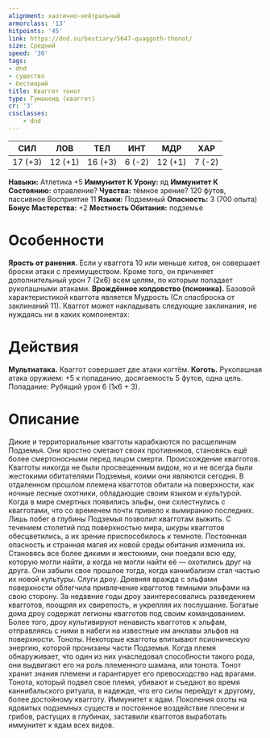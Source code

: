 ```yaml
---
alignment: хаотично-нейтральный
armorclass: '13'
hitpoints: '45'
link: https://dnd.su/bestiary/5647-quaggoth-thonot/
size: Средний
speed: '30'
tags:
- dnd
- существо
- бестиарий
title: Кваггот тонот
type: Гуманоид (кваггот)
cr: '3'
cssclasses:
    - dnd
---
```



| СИЛ | ЛОВ | ТЕЛ | ИНТ | МДР | ХАР |
|---|---|---|---|---|---|
| 17 (+3) | 12 (+1) | 16 (+3) | 6 (-2) | 12 (+1) | 7 (-2) |
**Навыки:** Атлетика +5
**Иммунитет К Урону:** яд
**Иммунитет К Состоянию:** отравление?
**Чувства:** тёмное зрение? 120 футов, пассивное Восприятие 11
**Языки:** Подземный
**Опасность:** 3 (700 опыта)
**Бонус Мастерства:** +2
**Местность Обитания:** подземье


# Особенности
**Ярость от ранения.** Если у кваггота 10 или меньше хитов, он совершает броски атаки с преимуществом. Кроме того, он причиняет дополнительный урон 7 (2к6) всем целям, по которым попадает рукопашными атаками.
**Врождённое колдовство (псионика).** Базовой характеристикой кваггота является Мудрость (Сл спасброска от заклинаний 11). Кваггот может накладывать следующие заклинания, не нуждаясь ни в каких компонентах:


# Действия
**Мультиатака.** Кваггот совершает две атаки когтём.
**Коготь.** Рукопашная атака оружием: +5 к попаданию, досягаемость 5 футов, одна цель. Попадание: Рубящий урон 6 (1к6 + 3).


# Описание
Дикие и территориальные квагготы карабкаются по расщелинам Подземья. Они яростно сметают своих противников, становясь ещё более смертоносными перед лицом смерти. Происхождение квагготов. Квагготы никогда не были просвещенным видом, но и не всегда были жестокими обитателями Подземья, коими они являются сегодня. В отдаленном прошлом племена квагготов обитали на поверхности, как ночные лесные охотники, обладающие своим языком и культурой. Когда в мире смертных появились эльфы, они схлестнулись с квагготами, что со временем почти привело к вымиранию последних. Лишь побег в глубины Подземья позволил квагготам выжить. С течением столетий под поверхностью мира, шкуры квагготов обесцветились, а их зрение приспособилось к темноте. Постоянная опасность и странная магия их новой среды обитания изменила их. Становясь все более дикими и жестокими, они поедали всю еду, которую могли найти, а когда не могли найти её — охотились друг на друга. Они забыли свое прошлое тогда, когда каннибализм стал частью их новой культуры. Слуги дроу. Древняя вражда с эльфами поверхности облегчила привлечение квагготов темными эльфами на свою сторону. За недавние годы дроу заинтересовались разведением квагготов, поощряя их свирепость, и укрепляя их послушание. Богатые дома дроу содержат легионы квагготов под своим командованием. Более того, дроу культивируют ненависть квагготов к эльфам, отправляясь с ними в набеги на известные им анклавы эльфов на поверхности. Тоноты. Некоторые квагготы впитывают псионическую энергию, которой пронизаны части Подземья. Когда племя обнаруживает, что один из них унаследовал способности такого рода, они выдвигают его на роль племенного шамана, или тонота. Тонот хранит знания племени и гарантирует его превосходство над врагами. Тонота, который подвел свое племя, убивают и съедают во время каннибальского ритуала, в надежде, что его силы перейдут к другому, более достойному квагготу. Иммунитет к ядам. Поколения охоты на ядовитых подземных существ и постоянное воздействие плесени и грибов, растущих в глубинах, заставили квагготов выработать иммунитет к ядам всех видов.